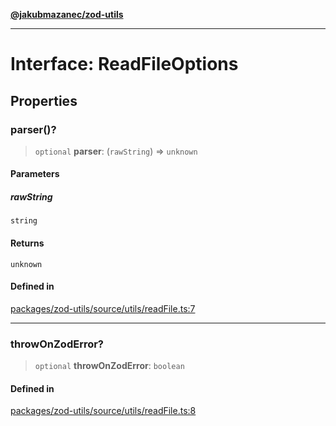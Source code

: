 [**@jakubmazanec/zod-utils**](../README.md)

---

# Interface: ReadFileOptions

## Properties

### parser()?

> `optional` **parser**: (`rawString`) => `unknown`

#### Parameters

##### rawString

`string`

#### Returns

`unknown`

#### Defined in

[packages/zod-utils/source/utils/readFile.ts:7](https://github.com/jakubmazanec/tools/blob/077fa4993ebe623b1c463499cc41912353ae6eb1/packages/zod-utils/source/utils/readFile.ts#L7)

---

### throwOnZodError?

> `optional` **throwOnZodError**: `boolean`

#### Defined in

[packages/zod-utils/source/utils/readFile.ts:8](https://github.com/jakubmazanec/tools/blob/077fa4993ebe623b1c463499cc41912353ae6eb1/packages/zod-utils/source/utils/readFile.ts#L8)
